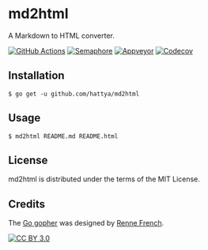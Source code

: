 # md2html

A Markdown to HTML converter.

[![GitHub Actions](https://github.com/hattya/md2html/actions/workflows/ci.yml/badge.svg)](https://github.com/hattya/md2html/actions/workflows/ci.yml)
[![Semaphore](https://semaphoreci.com/api/v1/hattya/md2html/branches/master/badge.svg)](https://semaphoreci.com/hattya/md2html)
[![Appveyor](https://ci.appveyor.com/api/projects/status/s0gjff110mlep6tr/branch/master?svg=true)](https://ci.appveyor.com/project/hattya/md2html)
[![Codecov](https://codecov.io/gh/hattya/md2html/branch/master/graph/badge.svg)](https://codecov.io/gh/hattya/md2html)


## Installation

```console
$ go get -u github.com/hattya/md2html
```


## Usage

```console
$ md2html README.md README.html
```


## License

md2html is distributed under the terms of the MIT License.


## Credits

The [Go gopher](https://go.dev/blog/gopher) was designed by [Renne French](https://reneefrench.blogspot.com/).

[![CC BY 3.0](https://i.creativecommons.org/l/by/3.0/80x15.png)](https://creativecommons.org/licenses/by/3.0/)

